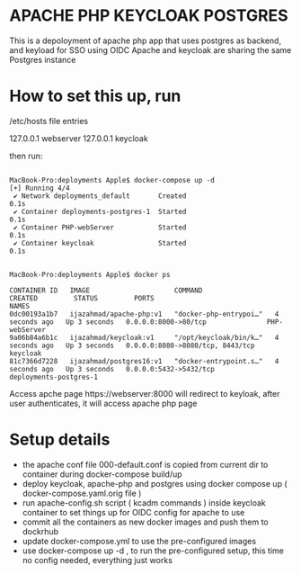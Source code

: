 # APACHE PHP KEYCLOAK POSTGRES

This is a depoloyment of apache php app that uses postgres as backend, and keyload for SSO using OIDC
Apache and keycloak are sharing the same Postgres instance


# How to set this up, run

/etc/hosts file entries

127.0.0.1 webserver
127.0.0.1 keycloak


then run:


```

MacBook-Pro:deployments Apple$ docker-compose up -d
[+] Running 4/4
 ✔ Network deployments_default       Created                                                                                                                      
0.1s 
 ✔ Container deployments-postgres-1  Started                                                                                                                      
0.1s 
 ✔ Container PHP-webServer           Started                                                                                                                      
0.1s 
 ✔ Container keycloak                Started                                                                                                                      
0.1s 


MacBook-Pro:deployments Apple$ docker ps

CONTAINER ID   IMAGE                     COMMAND                  CREATED         STATUS         PORTS                              NAMES
0dc00193a1b7   ijazahmad/apache-php:v1   "docker-php-entrypoi…"   4 seconds ago   Up 3 seconds   0.0.0.0:8000->80/tcp               PHP-webServer
9a06b84a6b1c   ijazahmad/keycloak:v1     "/opt/keycloak/bin/k…"   4 seconds ago   Up 3 seconds   0.0.0.0:8080->8080/tcp, 8443/tcp   keycloak
81c7366d7228   ijazahmad/postgres16:v1   "docker-entrypoint.s…"   4 seconds ago   Up 3 seconds   0.0.0.0:5432->5432/tcp             deployments-postgres-1

```



Access apche page https://webserver:8000 will redirect to keyloak, after user authenticates, it will access apache php page




# Setup details

- the apache conf file 000-default.conf is copied from current dir to container during docker-compose build/up
- deploy keycloak, apache-php and postgres using docker compose up ( docker-compose.yaml.orig file )
- run apache-config.sh script ( kcadm commands ) inside keycloak container to set things up for OIDC config for apache to use
- commit all the containers as new docker images and push them to dockrhub
- update docker-compose.yml to use the pre-configured images
- use docker-compose up -d , to run the pre-configured setup, this time no config needed, everything just works


